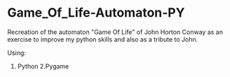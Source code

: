 # Game_Of_Life-Automaton-PY
 Recreation of the automaton "Game Of Life" of John Horton Conway as an exercise to improve my python skills and also as a tribute to John.

Using: 
1. Python
2.Pygame
